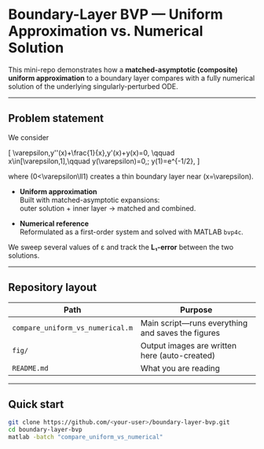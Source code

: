 # Boundary-Layer BVP — Uniform Approximation vs. Numerical Solution

This mini-repo demonstrates how a **matched-asymptotic (composite) uniform
approximation** to a boundary layer compares with a fully numerical
solution of the underlying singularly-perturbed ODE.

---

## Problem statement

We consider  

\[
\varepsilon\,y''(x)+\frac{1}{x}\,y'(x)+y(x)=0,
\qquad
x\in[\varepsilon,1],\qquad
y(\varepsilon)=0,\;
y(1)=e^{-1/2},
\]

where \(0<\varepsilon\ll1\) creates a thin boundary layer near
\(x=\varepsilon\).

* **Uniform approximation**  
  Built with matched-asymptotic expansions:  
  outer solution + inner layer → matched and combined.

* **Numerical reference**  
  Reformulated as a first-order system and solved with MATLAB `bvp4c`.

We sweep several values of ε and track the **L₁-error** between the two
solutions.

---

## Repository layout

| Path               | Purpose                                    |
|--------------------|--------------------------------------------|
| `compare_uniform_vs_numerical.m` | Main script—runs everything and saves the figures |
| `fig/`             | Output images are written here (auto-created) |
| `README.md`        | What you are reading |

---

## Quick start

```bash
git clone https://github.com/<your-user>/boundary-layer-bvp.git
cd boundary-layer-bvp
matlab -batch "compare_uniform_vs_numerical"